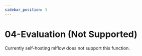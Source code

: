 ```yaml
---
sidebar_position: 5
---
```


# 04-Evaluation (Not Supported)

Currently self-hosting mlflow does not support this function.
